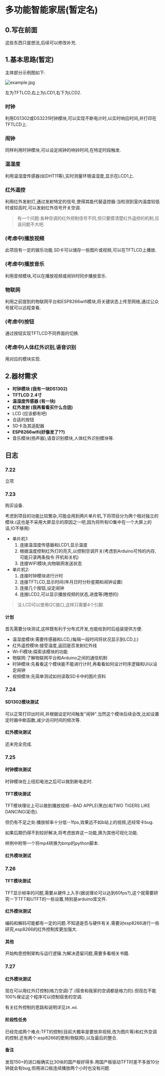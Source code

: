 # 多功能智能家居(暂定名)

## 0.写在前面

这些东西只是想法,后续可以修改补充.

## 1.基本思路(暂定)

主体部分示例图如下:

![example.jpg](https://i.loli.net/2021/07/22/7PlwGWkz1CNtcET.jpg)

左为TFTLCD,右上为LCD1,右下为LCD2.

### 时钟

利用DS1302或DS3231时钟模块,可以实现不断电计时,以实时响应时间,并打印在TFTLCD上.

### 闹钟

同样利用时钟模块,可以设定闹钟的响铃时间,在特定时段触发.

### 温湿度

利用温湿度传感器(如DHT11等),实时测量环境温湿度,显示在LCD1上.

### 红外遥控

利用红外发射灯,通过发射特定的信号,使得其能代替遥控器:当检测到室内温度较低时或较高时,可以发射红外信号开关空调.

> 有一个问题:各种空调的红外控制信号不同,但只要摸清楚红外遥控的机制,应该问题不大吧.

### (考虑中)播放视频

此项目有一定的娱乐功能.SD卡可以储存一些图片或视频,可以在TFTLCD上播放.

### (考虑中)播放音乐

利用音频模块,可以在播放视频或闹铃时同步播放音乐.

### 物联网

利用之前提到的物联网平台和ESP8266wifi模块,将关键状态上传至网络,通过公众号就可以远程查看.

### (考虑中)按钮

通过按钮实现TFTLCD不同界面的切换.

### (考虑中)人体红外识别,语音识别

用对应的模块实现.

## 2.器材需求

* **时钟模块 (我有一块DS1302)**
* **TFTLCD 2.4寸**
* **温湿度传感器 (有一块)**
* **红外发射 (我再看看买什么合适)**
* LCD (应该都有吧)
* 合适的按钮
* SD卡及其适配器
* **ESP8266wifi(好像发了??)**
* 音乐模块(扬声器),语音识别模块,人体红外识别模块等.

## 日志

### 7.22

立项

### 7.23

购买设备.

考虑到项目的功能比较繁杂,可能会用到两片单片机,下将项目分为两个相对独立的模块.(这也是不采用大屏显示的原因之一吧,因为将所有IO集中在一个大屏上的话,IO不够用)

* 单片机1:
  1. 连接温湿度传感器和LCD1,显示温度
  2. 根据温度控制红外灯的亮灭,以控制空调开关(考虑到Arduino可怜的内存,可能只录两条指令:开机和关机)
  3. 连接WIFI模块,向物联网发送状态
* 单片机2:
  1. 连接时钟模块进行计时
  2. 连接TFTLCD,显示时间(年月日时分秒星期和闹钟设置)
  3. 连接几个按钮,设定闹钟
  4. 连接LCD2,可以显示播放视频的状态,进度等(瞎想的)

> 注:LCD可以使用I2C接口,这样只需要4个引脚.

#### 计划

首先需要分块测试,这样既有利于分布式开发,也能给到时后组装提供方便.

* 温湿度模块:需要传感器和LCD,(每隔一段时间将状况显示到LCD上)
* 红外遥控模块:接受温度,返回是否发射红外线
* Wi-Fi模块:探索该模块的功能
* 物联网:了解物联网平台和Arduino之间的通信机制
* 时钟模块:先看看这个模块能不能进行计时,再看看如何设计时序逻辑和UI以设定闹钟
* 视频模块:先简单测试如何读取SD卡中的图片资料

### 7.24

#### SD1302模块测试

可以正常打印出时间,并根据设定时间触发"闹钟".当然这个模块后续会改,比如设置定时器中断函数,减少访问时间的频次等.

#### 红外模块测试

还未完全完成.

### 7.25

#### 时钟模块测试

时钟模块在上纽扣电池之后可以做到断电走时.

#### TFT模块测试

TFT模块理论上可以做到播放视频--BAD APPLE(黑白)和TWO TIGERS LIKE DANCING(彩色).

但仍有不足之处:播放帧率十分低--1fps,效果远不如b站上的视频,还经常卡bug.

如果后期仍得不到较好解决,将考虑放弃这一功能,换为其他可视化功能.

样例中附带一个将mp4转换为bmp的python脚本.

#### 红外模块测试

### 7.26

#### TFT模块测试

TFT显示帧率的问题,需要从硬件上入手(据说理论可以达到60fps?),这个就需要研究一下TFT和UTFT的一些设置,特别是arduino库文件.

#### 红外模块测试

编码和解码可能都有一定的问题.不知道是否与硬件有关.需要对esp8266进行一些研究,esp8266的红外控制库更加强大.

#### 其他

开始构思控制架构与运行逻辑.为解决遗留问题,需要多看相关书籍.

### 7.27

#### 红外模块测试

现在可以用红外灯控制(格力空调)了.(宿舍和我家的空调都是格力的).但现在不能100%保证这个程序可以控制宿舍的空调.

有关红外控制的思路和说明详见`IR.md`.

#### 阶段性任务

已经完成两个难点:TFT的控制(目前大概率是要放弃视频,改为图片等)和红外空调的控制.还有两个:esp8266的使用(物联网),以及最后的整合.

#### 备注

发现150+的进口板确实比30块的国产板好得多.用国产板驱动TFT时差不多放10分钟就会有bug,但用进口板连续播放两个小时也没有问题.